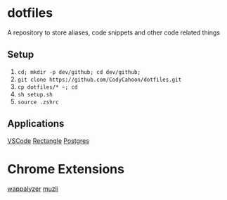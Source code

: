 # dotfiles
A repository to store aliases, code snippets and other code related things

## Setup

1. `cd; mkdir -p dev/github; cd dev/github;`
2. `git clone https://github.com/CodyCahoon/dotfiles.git`
3. `cp dotfiles/* ~; cd`
4. `sh setup.sh`
5. `source .zshrc`

## Applications

[VSCode](https://code.visualstudio.com/download)
[Rectangle](https://rectangleapp.com/)
[Postgres](https://postgresapp.com/)

# Chrome Extensions
[wappalyzer](https://www.wappalyzer.com/download/)
[muzli](https://chrome.google.com/webstore/detail/muzli-2-stay-inspired/glcipcfhmopcgidicgdociohdoicpdfc?hl=en)
